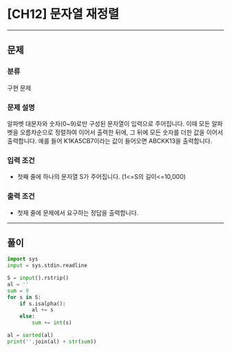 # [CH12] 문자열 재정렬

---
## 문제
### 분류
구현 문제

### 문제 설명
알파벳 대문자와 숫자(0~9)로만 구성된 문자열이 입력으로 주어집니다.
이때 모든 알파벳을 오름차순으로 정렬하여 이어서 출력한 뒤에, 그 뒤에 모든 숫자를 더한 값을 이어서 출력합니다.
예를 들어 K1KA5CB7이라는 값이 들어오면 ABCKK13을 출력합니다.

### 입력 조건
- 첫째 줄에 하나의 문자열 S가 주어집니다. (1<=S의 길이<=10,000)

### 출력 조건
- 첫재 줄에 문제에서 요구하는 정답을 출력합니다.

---
## 풀이
```python
import sys
input = sys.stdin.readline

S = input().rstrip()
al = ''
sum = 0
for s in S:
    if s.isalpha():
        al += s
    else:
        sum += int(s)

al = sorted(al)
print(''.join(al) + str(sum))
```
